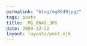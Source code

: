 ```yaml
---
permalink: "blog/mg8649jpg/"
tags: posts
title: _MG_8649.JPG
date: 2009-12-22
layout: layouts/post.njk
---
```


